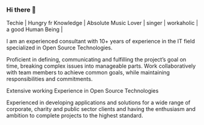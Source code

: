 ### Hi there 👋
  
Techie | Hungry fr Knowledge | Absolute Music Lover | singer | workaholic | a good Human Being |

I am an experienced consultant with 10+ years of experience in the IT field specialized in 
Open Source Technologies.

Proficient in defining, communicating and fulfilling the project’s goal on time, breaking complex issues into manageable parts. Work collaboratively with team members to achieve common goals, while maintaining responsibilities and commitments. 

Extensive working Experience in Open Source Technologies 

Experienced in developing applications and solutions for a wide range of corporate, charity and public sector clients and having the enthusiasm and ambition to complete projects to the highest standard.
 


<!--
**techieinme/techieinme** is a ✨ _special_ ✨ repository because its `README.md` (this file) appears on your GitHub profile.

Here are some ideas to get you started:

- 🔭 I’m currently working on Desktop development ( WINUI3)  
- 🌱 I’m currently learning ...
- 🤔 I’m looking for help with ...
- 💬 Ask me about ...
- 📫 How to reach me: ...
- 😄 Pronouns: ...
- ⚡ Fun fact: ...
-->
